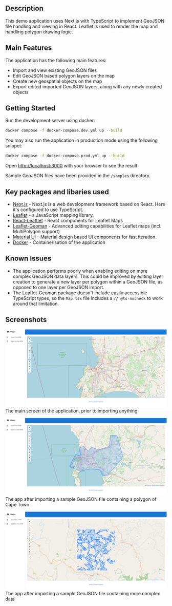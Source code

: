 ## Description
This demo application uses Next.js with TypeScript to implement GeoJSON file handling and viewing in React. Leaflet is used to render the map and handling polygon drawing logic. 

## Main Features
The application has the following main features:
- Import and view existing GeoJSON files
- Edit GeoJSON based polygon layers on the map
- Create new geospatial objects on the map
- Export edited imported GeoJSON layers, along with any newly created objects

## Getting Started
Run the development server using docker:
```bash
docker compose -f docker-compose.dev.yml up --build
```

You may also run the application in production mode using the following snippet:
```bash
docker compose -f docker-compose.prod.yml up --build
```

Open [http://localhost:3000](http://localhost:3000) with your browser to see the result.

Sample GeoJSON files have been provided in the `/samples` directory.

## Key packages and libaries used
- [Next.js](https://nextjs.org/docs) - Next.js is a web development framework based on React. Here it's configured to use TypeScript.
- [Leaflet](https://leafletjs.com/) - a JavaScript mapping library.
- [React-Leaftlet](https://react-leaflet.js.org/) - React components for Leaflet Maps
- [Leaflet-Geoman](https://github.com/geoman-io/leaflet-geoman) - Advanced editing capabilities for Leaflet maps (incl. MultiPolygon support)
- [Material UI](https://mui.com/) - Material design based UI components for fast iteration.
- [Docker](https://www.docker.com/) - Containerisation of the application

## Known Issues
- The application performs poorly when enabling editing on more complex GeoJSON data layers. This could be improved by editing layer creation to generate a new layer per polygon within a GeoJSON file, as opposed to one layer per GeoJSON import.
- The Leaflet-Geoman package doesn't include easily accessible TypeScript types, so the `Map.tsx` file includes a `// @ts-nocheck` to work around that limitation.

## Screenshots
![Main Screen](/readme-resources/main_screen.png)
The main screen of the application, prior to importing anything

![Imported Cape Town GeoJSON](/readme-resources/imported_ct.png)
The app after importing a sample GeoJSON file containing a polygon of Cape Town

![Imported sample GeoJSON](/readme-resources/imported_sample.png)
The app after importing a sample GeoJSON file containing more complex data
